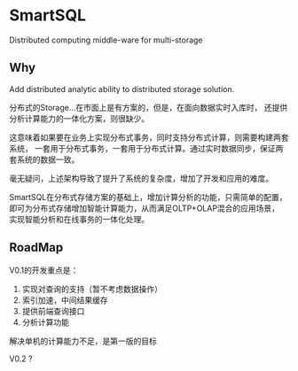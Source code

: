 # SmartSQL

Distributed computing middle-ware for multi-storage

## Why

Add distributed analytic ability to distributed storage solution.

分布式的Storage...在市面上是有方案的，但是，在面向数据实时入库时，
还提供分析计算能力的一体化方案，则很缺少。

这意味着如果要在业务上实现分布式事务，同时支持分布式计算，则需要构建两套系统，
一套用于分布式事务，一套用于分布式计算。通过实时数据同步，保证两套系统的数据一致。

毫无疑问，上述架构导致了提升了系统的复杂度，增加了开发和应用的难度。

SmartSQL在分布式存储方案的基础上，增加计算分析的功能，只需简单的配置，
即可为分布式存储增加智能计算能力，从而满足OLTP+OLAP混合的应用场景，
实现智能分析和在线事务的一体化处理。

## RoadMap

V0.1的开发重点是：
1. 实现对查询的支持（暂不考虑数据操作）
2. 索引加速，中间结果缓存
3. 提供前端查询接口
4. 分析计算功能

解决单机的计算能力不足，是第一版的目标

V0.2 ?